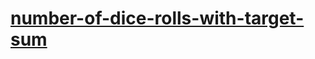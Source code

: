 # [number-of-dice-rolls-with-target-sum](https://leetcode-cn.com/problems/number-of-dice-rolls-with-target-sum)
